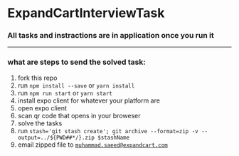 # ExpandCartInterviewTask

### All tasks and instractions are in application once you run it
---
### what are steps to send the solved task:
1. fork this repo
2. run `npm install --save` or `yarn install`
3. run `npm run start` or `yarn start`
4. install expo client for whatever your platform are
5. open expo client
6. scan qr code that opens in your broweser
7. solve the tasks
8. run `stash='git stash create'; git archive --format=zip -v --output=../${PWD##*/}.zip $stashName`
9. email zipped file to [`muhammad.saeed@expandcart.com`](mailto:muhammad.saeed@expandcart.com)
